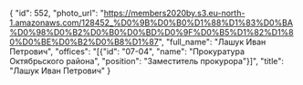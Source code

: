 {
    "id": 552,
    "photo_url": "https://members2020by.s3.eu-north-1.amazonaws.com/128452_%D0%9B%D0%B0%D1%88%D1%83%D0%BA%D0%98%D0%B2%D0%B0%D0%BD%D0%9F%D0%B5%D1%82%D1%80%D0%BE%D0%B2%D0%B8%D1%87",
    "full_name": "Лашук Иван Петрович",
    "offices": "[{\"id\": \"07-04\", \"name\": \"Прокуратура Октябрьского района\", \"position\": \"Заместитель прокурора\"}]",
    "title": "Лашук Иван Петрович"
}